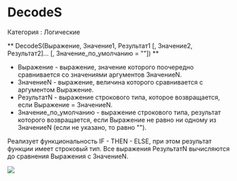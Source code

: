 ﻿
# DecodeS

Категория : Логические

** DecodeS(Выражение, Значение1, Результат1 [, Значение2, Результат2]... [, Значение_по_умолчанию = ""]) **

*  Выражение - выражение, значение которого поочередно сравнивается со значениями аргументов ЗначениеN.
*  ЗначениеN - выражение, величина которого сравнивается с аргументом Выражение.
*  РезультатN - выражение строкового типа, которое возвращается, если Выражение = ЗначениеN.
*  Значение_по_умолчанию - выражение строкового типа, результат которого возвращается, если Выражение не равно ни одному из ЗначениеN (если не указано, то равно "").

 Реализует функциональность IF - THEN - ELSE, при этом результат функции имеет строковый тип.
 Все выражения РезультатN вычисляются до сравнения Выражения с ЗначениеN.

![](/mediatag>Логические)

